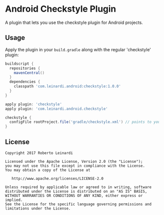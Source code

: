 Android Checkstyle Plugin
==================

A plugin that lets you use the checkstyle plugin for Android projects.


Usage
-----

Apply the plugin in your `build.gradle` along with the regular 'checkstyle' plugin:
```groovy
buildscript {
  repositories {
    mavenCentral()
  }
  dependencies {
    classpath 'com.leinardi.android:checkstyle:1.0.0'
  }
}

apply plugin: 'checkstyle'
apply plugin: 'com.leinardi.android.checkstyle'

checkstyle {
  configFile rootProject.file('gradle/checkstyle.xml') // points to your checkstyle config
}
```





License
--------

    Copyright 2017 Roberto Leinardi

    Licensed under the Apache License, Version 2.0 (the "License");
    you may not use this file except in compliance with the License.
    You may obtain a copy of the License at

       http://www.apache.org/licenses/LICENSE-2.0

    Unless required by applicable law or agreed to in writing, software
    distributed under the License is distributed on an "AS IS" BASIS,
    WITHOUT WARRANTIES OR CONDITIONS OF ANY KIND, either express or implied.
    See the License for the specific language governing permissions and
    limitations under the License.
